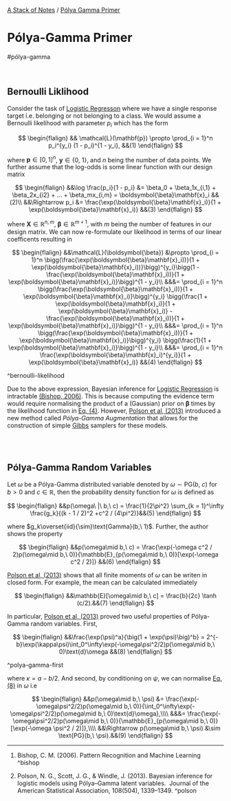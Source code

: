 [A Stack of Notes](../a-stack-of-notes.md) / [Pólya Gamma Primer](polya-gamma-primer.md)


# Pólya-Gamma Primer

#pólya-gamma

<br>

## Bernoulli Liklihood

Consider the task of [Logistic Regresson](../machine-learning/logistic-regression.md) where we have a single response target i.e. belonging or not belonging to a class. We would assume a Bernoulli likelihood with parameter $p_i$ which has the form

$$
\begin{flalign}
	&& \mathcal{L}(\mathbf{p}) \propto \prod_{i = 1}^n p_i^{y_i} (1 - p_i)^{1 - y_i}, &&(1)
\end{flalign}
$$

where $\mathbf{p}\in[0,1]^n$, $\mathbf{y}\in\{0,\ 1\}$, and $n$ being the number of data points. We further assume that the log-odds is some linear function with our design matrix

$$
\begin{flalign}
	&&\log \frac{p_i}{1 - p_i} &= \beta_0 + \beta_1x_{i,1} + \beta_2x_{i2} + ... + \beta_mx_{i,m} = \boldsymbol{\beta}\mathbf{x}_i &&(2)\\
	&&\Rightarrow p_i &= \frac{\exp(\boldsymbol{\beta}\mathbf{x}_i)}{1 + \exp(\boldsymbol{\beta}\mathbf{x}_i)} &&(3)
\end{flalign}
$$

where $\mathbf{X}\in\mathbb{R}^{n,m}$, $\boldsymbol{\beta}\in\mathbb{R}^{m + 1}$, with $m$ being the number of features in our design matrix. We can now re-formulate our likelihood in terms of our linear coefficents resulting in

$$
\begin{flalign}
	&&\mathcal{L}(\boldsymbol{\beta}) &\propto \prod_{i = 1}^n \bigg(\frac{\exp(\boldsymbol{\beta}\mathbf{x}_i))}{1 + \exp(\boldsymbol{\beta}\mathbf{x}_i))}\bigg)^{y_i}\bigg(1 - \frac{\exp(\boldsymbol{\beta}\mathbf{x}_i))}{1 + \exp(\boldsymbol{\beta}\mathbf{x}_i)}\bigg)^{1 - y_i}\\
	&&&= \prod_{i = 1}^n \bigg(\frac{\exp(\boldsymbol{\beta}\mathbf{x}_i))}{1 + \exp(\boldsymbol{\beta}\mathbf{x}_i)}\bigg)^{y_i} \bigg(\frac{1 + \exp(\boldsymbol{\beta}\mathbf{x}_i)}{1 + \exp(\boldsymbol{\beta}\mathbf{x}_i)} - \frac{\exp(\boldsymbol{\beta}\mathbf{x}_i))}{1 + \exp(\boldsymbol{\beta}\mathbf{x}_i)}\bigg)^{1 - y_i}\\
	&&&= \prod_{i = 1}^n \bigg(\frac{\exp(\boldsymbol{\beta}\mathbf{x}_i))}{1 + \exp(\boldsymbol{\beta}\mathbf{x}_i)}\bigg)^{y_i} \bigg(\frac{1}{1 + \exp(\boldsymbol{\beta}\mathbf{x}_i)}\bigg)^{1 - y_i}\\
	&&&= \prod_{i = 1}^n \frac{\exp(\boldsymbol{\beta}\mathbf{x}_i)^{y_i}}{1 + \exp(\boldsymbol{\beta}\mathbf{x}_i)} &&(4)
\end{flalign}
$$

^bernoulli-likelihood

Due to the above expression, Bayesian inference for [Logistic Regression](../machine-learning/logistic-regression.md) is intractable [(Bishop, 2006)](#^bishop).  This is because computing the evidence term would require normalising the product of a (Gaussian) prior on $\boldsymbol{\beta}$ times by the likelihood function in [Eq. (4)](#^bernoulli-likelihood). However, [Polson et al, (2013)](#^polson) introduced a new method called *Pólya-Gamma Augmentation* that allows for the construction of simple [Gibbs](../monte-carlo-markov-chain/gibbs-sampling.md) samplers for these models.

<br><br>

## Pólya-Gamma Random Variables

Let $\omega$ be a Pólya-Gamma distributed variable denoted by $\omega\sim\text{PG}(b,\ c)$ for $b > 0$ and $c\in\mathbb{R}$, then the probability density function for $\omega$ is defined as

$$
\begin{flalign}
	&&p(\omega\ |\ b,\ c) = \frac{1}{2\pi^2} \sum_{k = 1}^\infty \frac{g_k}{(k - 1 / 2)^2 +c^2 / (4\pi^2)}&&(5)
\end{flalign}
$$

where $g_k\overset{iid}{\sim}\text{Gamma}(b,\ 1)$. Further, the author shows the property

$$
\begin{flalign}
	&&p(\omega\mid b,\ c) = \frac{\exp(-\omega c^2 / 2)p(\omega\mid b,\ 0)}{\mathbb{E}_{p(\omega\mid b,\ 0)}[\exp(-\omega c^2 / 2)]} &&(6)
\end{flalign}
$$


[Polson et al, (2013)](#^polson) shows that all finite moments of $\omega$ can be writen in closed form. For example, the mean can be calculated immediately

$$
\begin{flalign}
	&&\mathbb{E}[\omega\mid b,\ c] = \frac{b}{2c} \tanh (c/2).&&(7)
\end{flalign}
$$

In particular, [Polson et al, (2013)](#^polson) proved two useful properties of Pólya-Gamma random variables. First,

$$
\begin{flalign}
	&&\frac{\exp(\psi)^a}{\big(1 + \exp(\psi)\big)^b} = 2^{-b}\exp(\kappa\psi)\int_0^\infty\exp(-\omega\psi^2/2)p(\omega\mid b,\ 0)\text{d}\omega &&(8)
\end{flalign}
$$

^polya-gamma-first

where $\kappa = a - b/2$. And second, by conditioning on $\psi$, we can normalise [Eq. (8)](#^polya-gamma-first) in $\omega$ i.e

$$
\begin{flalign}
	&&p(\omega\mid b,\ \psi) &= \frac{\exp(-\omega\psi^2/2)p(\omega\mid b,\ 0)}{\int_0^\infty\exp(-\omega\psi^2/2)p(\omega\mid b,\ 0)\text{d}\omega},\\\\
	&&&= \frac{\exp(-\omega\psi^2/2)p(\omega\mid b,\ 0)}{\mathbb{E}_{p(\omega\mid b,\ 0)}[\exp(-\omega \psi^2 / 2)]},\\\\
	&&\Rightarrow p(\omega\mid b,\ \psi) &\sim \text{PG}(b,\ \psi).&&(9)
\end{flalign}
$$

---

1.  Bishop, C. M. (2006). Pattern Recognition and Machine Learning
 ^bishop
 
2. Polson, N. G., Scott, J. G., & Windle, J. (2013). Bayesian inference for logistic models using Pólya–Gamma latent variables.  Journal of the American Statistical Association, 108(504), 1339–1349. ^polson
